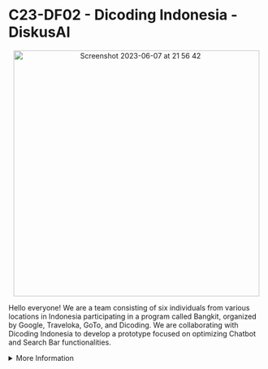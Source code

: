 # C23-DF02 - Dicoding Indonesia - DiskusAI

<p align="center">
     <img width="484" alt="Screenshot 2023-06-07 at 21 56 42" src="https://github.com/C23-DF02-DiskusAI-Dicoding-Indonesia/.github/assets/132810595/f6edca83-e298-48e9-b313-32b86b5291f5">
</p>

Hello everyone! We are a team consisting of six individuals from various locations in Indonesia participating in a program called Bangkit, organized by Google, Traveloka, GoTo, and Dicoding. We are collaborating with Dicoding Indonesia to develop a prototype focused on optimizing Chatbot and Search Bar functionalities. 

<details>
<summary>More Information</summary>
<br>

## DiskusAI
DiskusAI is a platform that combines Discussion Forums, Search Bar Optimization, and Chatbot AI functionalities. DiskusAI aims to provide a better user experience by delivering relevant and helpful answers in discussions, assisting users in finding information effectively, and suggesting appropriate discussion topics. DiskusAI also enhance the search bar feature by providing input suggestions to users. 

<p align="center">
    <img width="712" alt="Screenshot 2023-06-07 at 22 42 22" src="https://github.com/C23-DF02-DiskusAI-Dicoding-Indonesia/.github/assets/132810595/04206a48-6fff-443c-8e67-0d4a3ea29cc6">
</p>
     
## Our Teams     

#### Machine Learning Team
| ID          | Name                 | University   | Social Media |
| ------------| -------------------- | ------------ | ------------ |
| M185DSX2110 | Ahmad Azzam Alhanafi | Universitas Islam Indonesia             | [Linkedin](https://www.linkedin.com/in/azzamhanafi/) |
| M181DSY1842 | Safira Raissa Rahmi  | Universitas Indonesia             | [Linkedin](https://www.linkedin.com/in/safira-raissa-rahmi-a81668212/)|
| M181DSY2915 | Marcella Sintauly    | Universitas Indonesia             | [Linkedin](https://www.linkedin.com/in/marcella-sintauly-67a473216/) |
| M209DKY3796 | Dewi Arumsari        | Universitas Jenderal Achmad Yani Yogyakarta            | [Linkedin](https://www.linkedin.com/in/dewi-arumsari/) |

#### Cloud Computing Team
| ID          | Name                       | Social Media |
| ------------| --------------------       | ------------ |
| C360DSX2396 | Antonio Passaka Adi Wijaya | [Linkedin](https://www.linkedin.com/in/antoniopassaka/) |
| C360DSY1917 | Shafaa Budi Aulia          | [Linkedin](https://www.linkedin.com/in/shafaabudiaulia/)|
     
## Tools and Resources
#### Machine Learning Team
- Code Platform : 
- Programming Language : 
- Library :
     
#### Cloud Computing Team
- Cloud Environment : Google Cloud Platform (GCP), Cloud Run, Cloud SQL
- Programming Language : 
- Web Server : Flask API

## Repository
#### Machine Learning 
- [Chatbot-Modelling](https://github.com/C23-DF02-DiskusAI-Dicoding-Indonesia/Chatbot-Modelling), Chatbot Modelling is
- [SearchBar-Modeling](https://github.com/C23-DF02-DiskusAI-Dicoding-Indonesia/SearchBar-Modeling), .....
- [Chatbot-Response-Endpoint](https://github.com/C23-DF02-DiskusAI-Dicoding-Indonesia/Chatbot-Response-Endpoint),......
- [SearchBar-Suggestion-Endpoint](https://github.com/C23-DF02-DiskusAI-Dicoding-Indonesia/SearchBar-Suggestion-Endpoint),......
- [ML-Exploration](https://github.com/C23-DF02-DiskusAI-Dicoding-Indonesia/ML-Exploration),......
     
#### Cloud Computing 
- [API-Serving](https://github.com/C23-DF02-DiskusAI-Dicoding-Indonesia/API-Serving), API-Serving is 
- [CC-Exploration](https://github.com/C23-DF02-DiskusAI-Dicoding-Indonesia/CC-Exploration),.....
     
</details>
